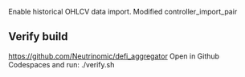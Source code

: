 
Enable historical OHLCV data import. Modified controller_import_pair

## Verify build

https://github.com/Neutrinomic/defi_aggregator
Open in Github Codespaces and run: ./verify.sh